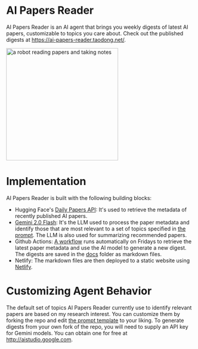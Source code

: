 # AI Papers Reader
AI Papers Reader is an AI agent that brings you weekly digests of latest AI papers, customizable to topics you care about. Check out the published digests at https://ai-papers-reader.taodong.net/.

<img alt="a robot reading papers and taking notes" src="https://github.com/user-attachments/assets/faf07dd6-2196-4070-8680-c22fafa65823" width="300">

# Implementation

AI Papers Reader is built with the following building blocks:

* Hugging Face's [Daily Papers API](https://huggingface.co/api/daily_papers): It's used to retrieve the metadata of recently published AI papers.
* [Gemini 2.0 Flash](https://deepmind.google/technologies/gemini/flash/): It's the LLM used to process the paper metadata and identify those that are most relevant to a set of topics specified in [the prompt](https://github.com/InMatrix/ai-papers-reader/blob/main/prompts/recommend_papers.txt#L8-L50). The LLM is also used for summarizing recommended papers.
* Github Actions: [A workflow](https://github.com/InMatrix/ai-papers-reader/blob/main/.github/workflows/fetch_generate_publish.yml) runs automatically on Fridays to retrieve the latest paper metadata and use the AI model to generate a new digest. The digests are saved in the [docs](https://github.com/InMatrix/ai-papers-reader/tree/main/docs) folder as markdown files.
* Netlify: The markdown files are then deployed to a static website using [Netlify](https://www.netlify.com/).

# Customizing Agent Behavior

The default set of topics AI Papers Reader currently use to identify relevant papers are based on my research interest. You can customize them by forking the repo and edit [the prompt template](https://github.com/InMatrix/ai-papers-reader/blob/main/prompts/recommend_papers.txt) to your liking. To generate digests from your own fork of the repo, you will need to supply an API key for Gemini models. You can obtain one for free at http://aistudio.google.com.    
